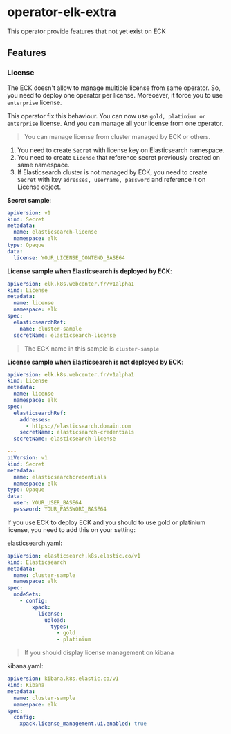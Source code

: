 # operator-elk-extra
This operator provide features that not yet exist on ECK

## Features

### License

The ECK doesn't allow to manage multiple license from same operator. So, you need to deploy one operator per license. Moreoever, it force you to use `enterprise` license.

This operator fix this behaviour. You can now use `gold, platinium or enterprise` license. And you can manage all your license from one operator.

> You can manage license from cluster managed by ECK or others.

1. You need to create `Secret` with license key on Elasticsearch namespace.
2. You need to create `License` that reference secret previously created on same namespace.
3. If Elasticsearch cluster is not managed by ECK, you need to create `Secret` with key `adresses, username, password` and reference it on License object.

__Secret sample__:
```yaml
apiVersion: v1
kind: Secret
metadata:
  name: elasticsearch-license
  namespace: elk
type: Opaque
data:
  license: YOUR_LICENSE_CONTEND_BASE64
```

__License sample when Elasticsearch is deployed by ECK__:
```yaml
apiVersion: elk.k8s.webcenter.fr/v1alpha1
kind: License
metadata:
  name: license
  namespace: elk
spec:
  elasticsearchRef:
    name: cluster-sample
  secretName: elasticsearch-license
```

> The ECK name in this sample is `cluster-sample`

__License sample when Elasticsearch is not deployed by ECK__:
```yaml
apiVersion: elk.k8s.webcenter.fr/v1alpha1
kind: License
metadata:
  name: license
  namespace: elk
spec:
  elasticsearchRef:
    addresses:
      - https://elasticsearch.domain.com
    secretName: elasticsearch-credentials
  secretName: elasticsearch-license

---
piVersion: v1
kind: Secret
metadata:
  name: elasticsearchcredentials
  namespace: elk
type: Opaque
data:
  user: YOUR_USER_BASE64
  password: YOUR_PASSWORD_BASE64
```

If you use ECK to deploy ECK and you should to use gold or platinium license, you need to add this on your setting:

elasticsearch.yaml:
```yaml
apiVersion: elasticsearch.k8s.elastic.co/v1
kind: Elasticsearch
metadata:
  name: cluster-sample
  namespace: elk
spec:
  nodeSets:
    - config:
        xpack:
          license:
            upload:
              types:
                - gold
                - platinium
```

> If you should display license management on kibana

kibana.yaml:
```yaml
apiVersion: kibana.k8s.elastic.co/v1
kind: Kibana
metadata:
  name: cluster-sample
  namespace: elk
spec:
  config:
    xpack.license_management.ui.enabled: true
```